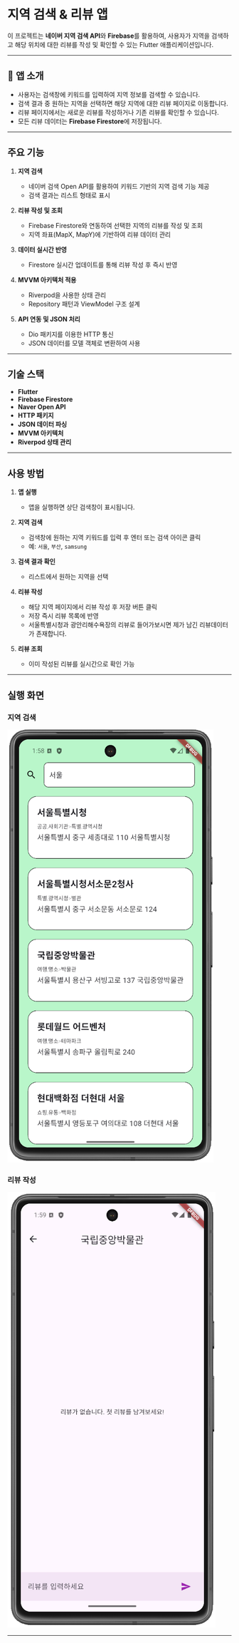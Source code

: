 
# 지역 검색 & 리뷰 앱

이 프로젝트는 **네이버 지역 검색 API**와 **Firebase**를 활용하여, 사용자가 지역을 검색하고 해당 위치에 대한 리뷰를 작성 및 확인할 수 있는 Flutter 애플리케이션입니다.

---

## 📱 앱 소개

- 사용자는 검색창에 키워드를 입력하여 지역 정보를 검색할 수 있습니다.
- 검색 결과 중 원하는 지역을 선택하면 해당 지역에 대한 리뷰 페이지로 이동합니다.
- 리뷰 페이지에서는 새로운 리뷰를 작성하거나 기존 리뷰를 확인할 수 있습니다.
- 모든 리뷰 데이터는 **Firebase Firestore**에 저장됩니다.

---

## 주요 기능

1. **지역 검색**
   - 네이버 검색 Open API를 활용하여 키워드 기반의 지역 검색 기능 제공
   - 검색 결과는 리스트 형태로 표시

2. **리뷰 작성 및 조회**
   - Firebase Firestore와 연동하여 선택한 지역의 리뷰를 작성 및 조회
   - 지역 좌표(MapX, MapY)에 기반하여 리뷰 데이터 관리

3. **데이터 실시간 반영**
   - Firestore 실시간 업데이트를 통해 리뷰 작성 후 즉시 반영

4. **MVVM 아키텍처 적용**
   - Riverpod을 사용한 상태 관리
   - Repository 패턴과 ViewModel 구조 설계

5. **API 연동 및 JSON 처리**
   - Dio 패키지를 이용한 HTTP 통신
   - JSON 데이터를 모델 객체로 변환하여 사용

---

## 기술 스택

- **Flutter**
- **Firebase Firestore**
- **Naver Open API**
- **HTTP 패키지**
- **JSON 데이터 파싱**
- **MVVM 아키텍처**
- **Riverpod 상태 관리**

---

## 사용 방법

1. **앱 실행**
   - 앱을 실행하면 상단 검색창이 표시됩니다.
   
2. **지역 검색**
   - 검색창에 원하는 지역 키워드를 입력 후 엔터 또는 검색 아이콘 클릭
   - 예: `서울`, `부산`, `samsung`

3. **검색 결과 확인**
   - 리스트에서 원하는 지역을 선택

4. **리뷰 작성**
   - 해당 지역 페이지에서 리뷰 작성 후 저장 버튼 클릭
   - 저장 즉시 리뷰 목록에 반영
   - 서울특별시청과 광안리해수욕장의 리뷰로 들어가보시면 제가 남긴 리뷰데이터가 존재합니다.

5. **리뷰 조회**
   - 이미 작성된 리뷰를 실시간으로 확인 가능

---

## 실행 화면

### 지역 검색
![지역 검색](assets/search.png)

### 리뷰 작성
![리뷰 작성](assets/review.png)


---

